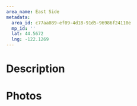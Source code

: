 ```yaml
---
area_name: East Side
metadata:
  area_id: c77aa089-ef09-4d18-91d5-96986f24110e
  mp_id: ''
  lat: 44.5672
  lng: -122.1269
---
```

# Description

# Photos

